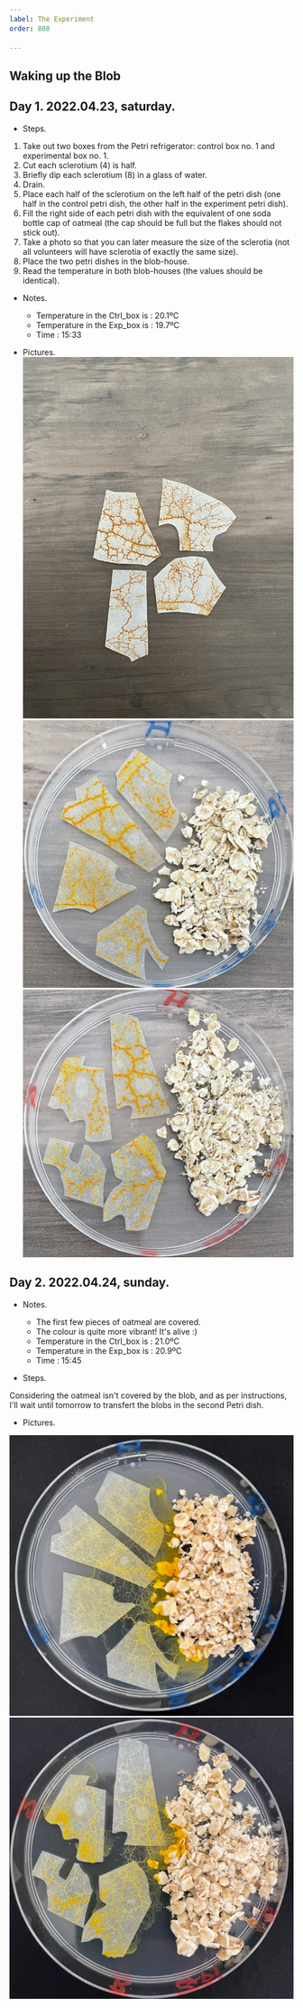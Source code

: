 ```yaml
---
label: The Experiment
order: 800

---
```


## Waking up the Blob

## Day 1.  2022.04.23, saturday.

- Steps. 
1. Take out two boxes from the Petri refrigerator: control box no. 1 and experimental box no. 1.
2. Cut each sclerotium (4) is half.
3. Briefly dip each sclerotium (8) in a glass of water.
4. Drain.
5. Place each half of the sclerotium on the left half of the petri dish (one half in the control petri dish, the other half in the experiment petri dish).
6. Fill the right side of each petri dish with the equivalent of one soda bottle cap of oatmeal (the cap should be full but the flakes should not stick out).
7. Take a photo so that you can later measure the size of the sclerotia (not all volunteers will have sclerotia of exactly the same size).
8. Place the two petri dishes in the blob-house.
9. Read the temperature in both blob-houses (the values should be identical). 

- Notes.
  - Temperature in the Ctrl_box is : 20.1ºC
  - Temperature in the Exp_box is : 19.7ºC
  - Time : 15:33

- Pictures.
  ![Sclerotium](https://github.com/viewsourc3/Chishiki/raw/main/posts/Science/Global%20Warming%20Experiment/Source/IMG/Wake/00_01.jpeg)
  ![Sclerotium in control dish, with oatmeal](https://github.com/viewsourc3/Chishiki/raw/main/posts/Science/Global%20Warming%20Experiment/Source/IMG/Wake/ctrl_d01.png)
  ![Sclerotium in experiment dish, with oatmeal](https://github.com/viewsourc3/Chishiki/raw/main/posts/Science/Global%20Warming%20Experiment/Source/IMG/Wake/exp_d01.png)


## Day 2. 2022.04.24, sunday.

- Notes. 

  - The first few pieces of oatmeal are covered. 
  - The colour is quite more vibrant! It's alive :) 
  - Temperature in the Ctrl_box is : 21.0ºC
  - Temperature in the Exp_box is : 20.9ºC
  - Time : 15:45

- Steps. 

Considering the oatmeal isn't covered by the blob, and as per instructions, I'll wait until tomorrow to transfert the blobs in the second Petri dish. 

- Pictures. 

![Sclerotium in control dish, with oatmeal](https://github.com/viewsourc3/Chishiki/raw/main/posts/Science/Global%20Warming%20Experiment/Source/IMG/Wake/ctrl_d02.png)
![Sclerotium in experiment dish, with oatmeal](https://github.com/viewsourc3/Chishiki/raw/main/posts/Science/Global%20Warming%20Experiment/Source/IMG/Wake/exp_d02.png)
